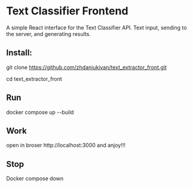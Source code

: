 # Text Classifier Frontend

A simple React interface for the Text Classifier API. Text input, sending to the server, and generating results.

## Install:
git clone https://github.com/zhdaniukivan/text_extractor_front.git


cd text_extractor_front

## Run

docker compose up --build

## Work

open in broser http://localhost:3000 and anjoy!!!

## Stop

Docker compose down